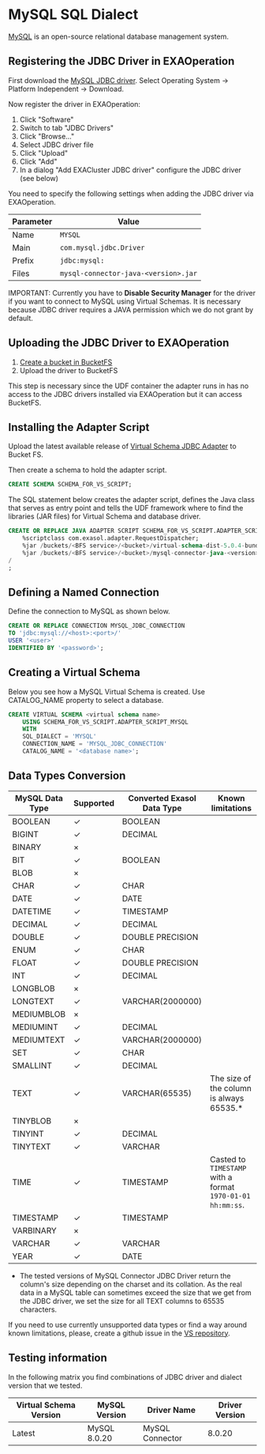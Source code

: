 # MySQL SQL Dialect

[MySQL](https://www.mysql.com/) is an open-source relational database management system.

## Registering the JDBC Driver in EXAOperation

First download the [MySQL JDBC driver](https://dev.mysql.com/downloads/connector/j/).
Select Operating System -> Platform Independent -> Download.

Now register the driver in EXAOperation:

1. Click "Software"
1. Switch to tab "JDBC Drivers"
1. Click "Browse..."
1. Select JDBC driver file
1. Click "Upload"
1. Click "Add"
1. In a dialog "Add EXACluster JDBC driver" configure the JDBC driver (see below)

You need to specify the following settings when adding the JDBC driver via EXAOperation.

| Parameter | Value                                               |
|-----------|-----------------------------------------------------|
| Name      | `MYSQL`                                             |
| Main      | `com.mysql.jdbc.Driver`                             |
| Prefix    | `jdbc:mysql:`                                       |
| Files     | `mysql-connector-java-<version>.jar`                |

IMPORTANT: Currently you have to **Disable Security Manager** for the driver if you want to connect to MySQL using Virtual Schemas.
It is necessary because JDBC driver requires a JAVA permission which we do not grant by default.  

## Uploading the JDBC Driver to EXAOperation

1. [Create a bucket in BucketFS](https://docs.exasol.com/administration/on-premise/bucketfs/create_new_bucket_in_bucketfs_service.htm)
1. Upload the driver to BucketFS

This step is necessary since the UDF container the adapter runs in has no access to the JDBC drivers installed via EXAOperation but it can access BucketFS.

## Installing the Adapter Script

Upload the latest available release of [Virtual Schema JDBC Adapter](https://github.com/exasol/virtual-schemas/releases) to Bucket FS.

Then create a schema to hold the adapter script.

```sql
CREATE SCHEMA SCHEMA_FOR_VS_SCRIPT;
```

The SQL statement below creates the adapter script, defines the Java class that serves as entry point and tells the UDF framework where to find the libraries (JAR files) for Virtual Schema and database driver.

```sql
CREATE OR REPLACE JAVA ADAPTER SCRIPT SCHEMA_FOR_VS_SCRIPT.ADAPTER_SCRIPT_MYSQL AS
    %scriptclass com.exasol.adapter.RequestDispatcher;
    %jar /buckets/<BFS service>/<bucket>/virtual-schema-dist-5.0.4-bundle-4.0.3.jar;
    %jar /buckets/<BFS service>/<bucket>/mysql-connector-java-<version>.jar;
/
;
```

## Defining a Named Connection

Define the connection to MySQL as shown below.

```sql
CREATE OR REPLACE CONNECTION MYSQL_JDBC_CONNECTION
TO 'jdbc:mysql://<host>:<port>/'
USER '<user>'
IDENTIFIED BY '<password>';
```

## Creating a Virtual Schema

Below you see how a MySQL Virtual Schema is created. Use CATALOG_NAME property to select a database.

```sql
CREATE VIRTUAL SCHEMA <virtual schema name>
    USING SCHEMA_FOR_VS_SCRIPT.ADAPTER_SCRIPT_MYSQL
    WITH
    SQL_DIALECT = 'MYSQL'
    CONNECTION_NAME = 'MYSQL_JDBC_CONNECTION'
    CATALOG_NAME = '<database name>';
```

## Data Types Conversion

MySQL Data Type    | Supported | Converted Exasol Data Type| Known limitations
-------------------|-----------|---------------------------|-------------------
BOOLEAN            |  ✓        | BOOLEAN                   | 
BIGINT             |  ✓        | DECIMAL                   | 
BINARY             |  ×        |                           | 
BIT                |  ✓        | BOOLEAN                   | 
BLOB               |  ×        |                           | 
CHAR               |  ✓        | CHAR                      | 
DATE               |  ✓        | DATE                      | 
DATETIME           |  ✓        | TIMESTAMP                 | 
DECIMAL            |  ✓        | DECIMAL                   |  
DOUBLE             |  ✓        | DOUBLE PRECISION          | 
ENUM               |  ✓        | CHAR                      | 
FLOAT              |  ✓        | DOUBLE PRECISION          |  
INT                |  ✓        | DECIMAL                   | 
LONGBLOB           |  ×        |                           | 
LONGTEXT           |  ✓        | VARCHAR(2000000)          | 
MEDIUMBLOB         |  ×        |                           | 
MEDIUMINT          |  ✓        | DECIMAL                   | 
MEDIUMTEXT         |  ✓        | VARCHAR(2000000)          | 
SET                |  ✓        | CHAR                      | 
SMALLINT           |  ✓        | DECIMAL                   | 
TEXT               |  ✓        | VARCHAR(65535)            | The size of the column is always 65535.*
TINYBLOB           |  ×        |                           | 
TINYINT            |  ✓        | DECIMAL                   | 
TINYTEXT           |  ✓        | VARCHAR                   | 
TIME               |  ✓        | TIMESTAMP                 | Casted to `TIMESTAMP` with a format `1970-01-01 hh:mm:ss`.  
TIMESTAMP          |  ✓        | TIMESTAMP                 | 
VARBINARY          |  ×        |                           | 
VARCHAR            |  ✓        | VARCHAR                   | 
YEAR               |  ✓        | DATE                      |

* The tested versions of MySQL Connector JDBC Driver return the column's size depending on the charset and its collation. 
As the real data in a MySQL table can sometimes exceed the size that we get from the JDBC driver, we set the size for all TEXT columns to 65535 characters.  

If you need to use currently unsupported data types or find a way around known limitations, please, create a github issue in the [VS repository](https://github.com/exasol/virtual-schemas/issues).

## Testing information

In the following matrix you find combinations of JDBC driver and dialect version that we tested.

| Virtual Schema Version | MySQL Version | Driver Name     | Driver Version |
|------------------------|---------------|-----------------|----------------|
| Latest                 | MySQL 8.0.20  | MySQL Connector | 8.0.20         |